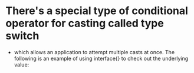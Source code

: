 # There's a special type of conditional operator for casting called type switch

- which allows an application to attempt multiple casts at once. The following is an example of using interface{} to check out the underlying value:
